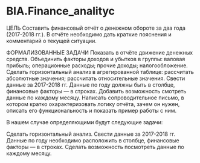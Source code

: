 # BIA.Finance_analityc


ЦЕЛЬ
Составить финансовый отчёт о денежном обороте за два года (2017-2018 гг.). В отчёте необходимо дать краткие пояснения и комментарий о текущей ситуации.

ФОРМАЛИЗОВАННЫЕ ЗАДАЧИ
Показать в отчёте движение денежных средств.
Объединить факторы доходов и убытков в группы:
валовая прибыль;
операционные расходы;
прочие доходы;
налогообложение.
Сделать горизонтальный анализ в агрегированной таблице:
рассчитать абсолютные значения;
рассчитать относительные значения.
Свести данные за 2017-2018 гг. Данные по году должны быть в столбце, финансовые факторы — в строках.
Добавить возможность смотреть данные по каждому месяцу.
Написать сопроводительное письмо, в котором кратко охарактеризовать логику отчёта, зачем он нужен, описать его функциональность и показать пример работы с ним.

В нашем случае определяющими будут следующие задачи: 

Сделать горизонтальный анализ.
Свести данные за 2017-2018 гг.
Данные по году необходимо расположить в столбце, финансовые факторы — в строках.
Сделать возможность посмотреть данные по каждому месяцу.
